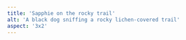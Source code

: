 ```yaml
---
title: 'Sapphie on the rocky trail'
alt: 'A black dog sniffing a rocky lichen-covered trail'
aspect: '3x2'
---
```

